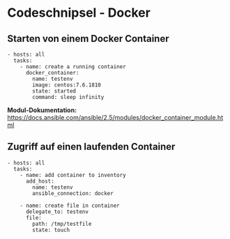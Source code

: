 # Codeschnipsel - Docker
## Starten von einem Docker Container
```
- hosts: all
  tasks:
    - name: create a running container
      docker_container:
        name: testenv
        image: centos:7.6.1810
        state: started
        command: sleep infinity
```
**Modul-Dokumentation:** https://docs.ansible.com/ansible/2.5/modules/docker_container_module.html

## Zugriff auf einen laufenden Container
```
- hosts: all
  tasks:
    - name: add container to inventory
      add_host:
        name: testenv
        ansible_connection: docker

    - name: create file in container
      delegate_to: testenv
      file:
        path: /tmp/testfile
        state: touch
```
